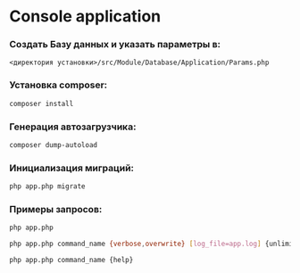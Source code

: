 Console application
===============================

### Создать Базу данных и указать параметры в:
```
<директория установки>/src/Module/Database/Application/Params.php
```

### Установка composer:
```sh
composer install
```
### Генерация автозагрузчика:
```sh
composer dump-autoload
```
### Инициализация миграций:
```sh
php app.php migrate
```

### Примеры запросов:
```sh
php app.php
```
```sh
php app.php command_name {verbose,overwrite} [log_file=app.log] {unlimited} [methods={create,update,delete}] [paginate=50] {log}
```
```sh
php app.php command_name {help}
```